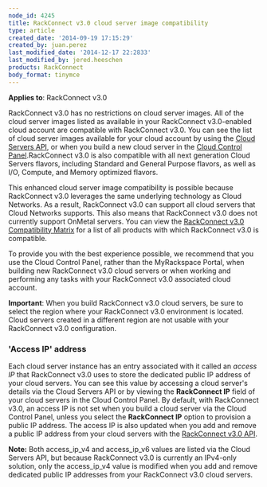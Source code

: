 ```yaml
---
node_id: 4245
title: RackConnect v3.0 cloud server image compatibility
type: article
created_date: '2014-09-19 17:15:29'
created_by: juan.perez
last_modified_date: '2014-12-17 22:2833'
last_modified_by: jered.heeschen
products: RackConnect
body_format: tinymce
---
```


**Applies to**: RackConnect v3.0

RackConnect v3.0 has no restrictions on cloud server images. All of the
cloud server images listed as available in your RackConnect v3.0-enabled
cloud account are compatible with RackConnect v3.0. You can see the list
of cloud server images available for your cloud account by using the
[Cloud Servers
API](http://docs.rackspace.com/servers/api/v2/cs-gettingstarted/content/list_images.html),
or when you build a new cloud server in the [Cloud Control
Panel](https://mycloud.rackspace.com/).RackConnect v3.0 is also
compatible with all next generation Cloud Servers flavors, including
Standard and General Purpose flavors, as well as I/O, Compute, and
Memory optimized flavors.

This enhanced cloud server image compatibility is possible because
RackConnect v3.0 leverages the same underlying technology as Cloud
Networks. As a result, RackConnect v3.0 can support all cloud servers
that Cloud Networks supports. This also means that RackConnect v3.0 does
not currently support OnMetal servers. You can view the [RackConnect
v3.0 Compatibility
Matrix](http://www.rackspace.com/knowledge_center/article/rackconnect-v30-compatibility-matrix)
for a list of all products with which RackConnect v3.0 is compatible.

To provide you with the best experience possible, we recommend that you
use the Cloud Control Panel, rather than the MyRackspace Portal, when
building new RackConnect v3.0 cloud servers or when working and
performing any tasks with your RackConnect v3.0 associated cloud
account.

**Important**: When you build RackConnect v3.0 cloud servers, be sure to
select the region where your RackConnect v3.0 environment is located.
Cloud servers created in a different region are not usable with your
RackConnect v3.0 configuration.

### **'Access IP' address**

Each cloud server instance has an entry associated with it called an
*access IP* that RackConnect v3.0 uses to store the dedicated public IP
address of your cloud servers. You can see this value by accessing a
cloud server's details via the Cloud Servers API or by viewing the
**RackConnect IP** field of your cloud servers in the Cloud Control
Panel.  By default, with RackConnect v3.0, an access IP is not set when
you build a cloud server via the Cloud Control Panel, unless you select
the **RackConnect IP** option to provision a public IP address. The
access IP is also updated when you add and remove a public IP address
from your cloud servers with the [RackConnect v3.0
API](http://www.rackspace.com/knowledge_center/article/rackconnect-v30-api).

**Note:** Both access\_ip\_v4 and access\_ip\_v6 values are listed via
the Cloud Servers API, but because RackConnect v3.0 is currently an
IPv4-only solution, only the access\_ip\_v4 value is modified when you
add and remove dedicated public IP addresses from your RackConnect v3.0
cloud servers.

